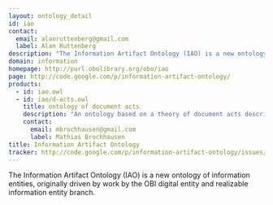 ```yaml
---
layout: ontology_detail
id: iao
contact: 
  email: alanruttenberg@gmail.com
  label: Alan Ruttenberg
description: "The Information Artifact Ontology (IAO) is a new ontology of information entities, originally driven by work by the OBI digital entity and realizable information entity branch. "
domain: information
homepage: http://purl.obolibrary.org/obo/iao
page: http://code.google.com/p/information-artifact-ontology/
products: 
  - id: iao.owl
  - id: iao/d-acts.owl
    title: ontology of document acts
    description: "An ontology based on a theory of document acts describing what people can do with documents"
    contact: 
      email: mbrochhausen@gmail.com
      label: Mathias Brochhausen
title: Information Artifact Ontology
tracker: http://code.google.com/p/information-artifact-ontology/issues/list
---
```


The Information Artifact Ontology (IAO) is a new ontology of information entities, originally driven by work by the OBI digital entity and realizable information entity branch. 